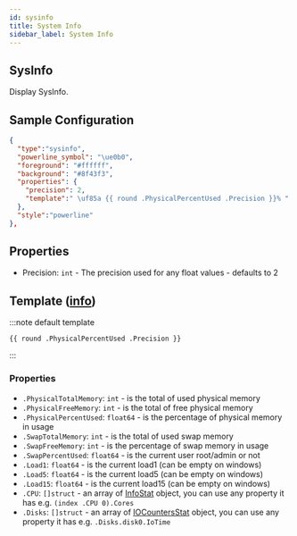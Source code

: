 ```yaml
---
id: sysinfo
title: System Info
sidebar_label: System Info
---
```


## SysInfo

Display SysInfo.

## Sample Configuration

```json
{
  "type":"sysinfo",
  "powerline_symbol": "\ue0b0",
  "foreground": "#ffffff",
  "background": "#8f43f3",
  "properties": {
    "precision": 2,
    "template":" \uf85a {{ round .PhysicalPercentUsed .Precision }}% "
  },
  "style":"powerline"
},
```

## Properties

- Precision: `int` - The precision used for any float values - defaults to 2

## Template ([info][templates])

:::note default template

``` template
{{ round .PhysicalPercentUsed .Precision }}
```

:::

### Properties

- `.PhysicalTotalMemory`: `int` - is the total of used physical memory
- `.PhysicalFreeMemory`: `int` - is the total of free physical memory
- `.PhysicalPercentUsed`: `float64` - is the percentage of physical memory in usage
- `.SwapTotalMemory`: `int` - is the total of used swap memory
- `.SwapFreeMemory`: `int` - is the percentage of swap memory in usage
- `.SwapPercentUsed`: `float64` - is the current user root/admin or not
- `.Load1`: `float64` - is the current load1 (can be empty on windows)
- `.Load5`: `float64` - is the current load5 (can be empty on windows)
- `.Load15`: `float64` - is the current load15 (can be empty on windows)
- `.CPU`: `[]struct` - an array of [InfoStat][cpuinfo] object, you can use any property it has e.g. `(index .CPU 0).Cores`
- `.Disks`: `[]struct` - an array of [IOCountersStat][ioinfo] object, you can use any property it has e.g. `.Disks.disk0.IoTime`

[cpuinfo]: https://github.com/shirou/gopsutil/blob/78065a7ce2021f6a78c8d6f586a2683ba501dcec/cpu/cpu.go#L32
[ioinfo]: https://github.com/shirou/gopsutil/blob/e0ec1b9cda4470db704a862282a396986d7e930c/disk/disk.go#L32
[templates]: /docs/config-templates
